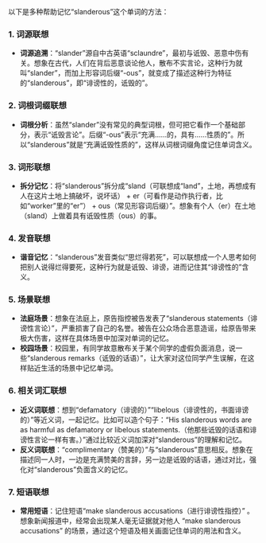以下是多种帮助记忆“slanderous”这个单词的方法：

### 1. 词源联想
 - **词源追溯**：“slander”源自中古英语“sclaundre”，最初与诋毁、恶意中伤有关。想象在古代，人们在背后恶意谈论他人，散布不实言论，这种行为就叫“slander”，而加上形容词后缀“-ous”，就变成了描述这种行为特征的“slanderous”，即“诽谤性的，诋毁的”。

### 2. 词根词缀联想
 - **词根分析**：虽然“slander”没有常见的典型词根，但可把它看作一个基础部分，表示“诋毁言论”。后缀“-ous”表示“充满……的，具有……性质的”。所以“slanderous”就是“充满诋毁性质的”，这样从词根词缀角度记住单词含义。

### 3. 词形联想
 - **拆分记忆**：将“slanderous”拆分成“sland（可联想成“land”，土地，再想成有人在这片土地上搞破坏，说坏话） + er（可看作是动作执行者，比如“worker”里的“er”） + ous（常见形容词后缀）”。想象有个人（er）在土地（sland）上做着具有诋毁性质（ous）的事。

### 4. 发音联想
 - **谐音记忆**：“slanderous”发音类似“思烂得若死”，可以联想成一个人思考如何把别人说得烂得要死，这种行为就是诋毁、诽谤，进而记住其“诽谤性的”含义。

### 5. 场景联想
 - **法庭场景**：想象在法庭上，原告指控被告发表了“slanderous statements（诽谤性言论）”，严重损害了自己的名誉。被告在公众场合恶意造谣，给原告带来极大伤害，这样在具体场景中加深对单词的记忆。
 - **校园场景**：校园里，有同学故意散布关于某个同学的虚假负面消息，说一些“slanderous remarks（诋毁的话语）”，让大家对这位同学产生误解，在这样贴近生活的场景中记忆单词。

### 6. 相关词汇联想
 - **近义词联想**：想到“defamatory（诽谤的）”“libelous（诽谤性的，书面诽谤的）”等近义词，一起记忆。比如可以造个句子：“His slanderous words are as harmful as defamatory or libelous statements.（他那些诋毁的话语和诽谤性言论一样有害。）”通过比较近义词加深对“slanderous”的理解和记忆。
 - **反义词联想**：“complimentary（赞美的）”与“slanderous”意思相反。想象在描述同一人时，一边是充满赞美的言辞，另一边是诋毁的话语，通过对比，强化对“slanderous”负面含义的记忆。

### 7. 短语联想
 - **常用短语**：记住短语“make slanderous accusations（进行诽谤性指控）” 。想象新闻报道中，经常会出现某人毫无证据就对他人 “make slanderous accusations” 的场景，通过这个短语及相关画面记住单词的用法和含义。 